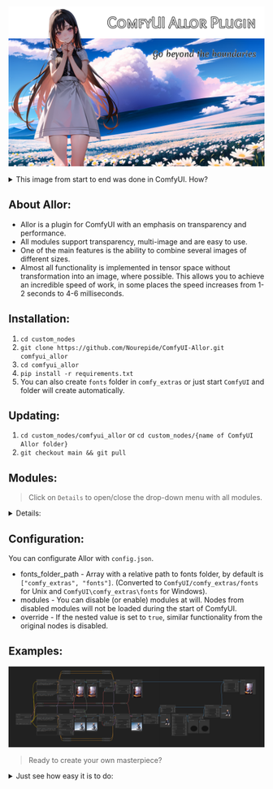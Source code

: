![logo](images/logo.png)

<details>
  <summary>This image from start to end was done in ComfyUI. How?</summary>

1. Install plugin.
2. Load fonts [Overlock SC](https://fonts.google.com/specimen/Overlock+SC) and [Merienda](https://fonts.google.com/specimen/Merienda).
3. Put `OverlockSC-Regular.ttf` and `Merienda-Regular.ttf` in to `fonts` folder.
4. Load [RealESRNet_x4plus.pth](https://github.com/xinntao/Real-ESRGAN/releases/download/v0.1.1/RealESRNet_x4plus.pth) and put in to `models/upscale` folder.
5. Load [AOM3A1B_orangemixs.safetensors](https://huggingface.co/WarriorMama777/OrangeMixs/resolve/main/Models/AbyssOrangeMix3/AOM3A1B_orangemixs.safetensors) and put in to `models/chekpoints` folder.
6. Load [orangemix.vae.pt](https://huggingface.co/WarriorMama777/OrangeMixs/resolve/main/VAEs/orangemix.vae.pt) and put in to `models/vae` folder.
7. Drag-and-drop this [image](images/logo.png) to ComfyUI or load [JSON](images/logo.json).
8. Press the `Queue Promt` button.

</details>

## About Allor:
* Allor is a plugin for ComfyUI with an emphasis on transparency and performance.
* All modules support transparency, multi-image and are easy to use.
* One of the main features is the ability to combine several images of different sizes.
* Almost all functionality is implemented in tensor space without transformation into an image, where possible. This allows you to achieve an incredible speed of work, in some places the speed increases from 1-2 seconds to 4-6 milliseconds.

## Installation:
1. `cd custom_nodes`
2. `git clone https://github.com/Nourepide/ComfyUI-Allor.git comfyui_allor`
3. `cd comfyui_allor` 
4. `pip install -r requirements.txt`
5. You can also create `fonts` folder in `comfy_extras` or just start `ComfyUI` and folder will create automatically.

## Updating:
1. `cd custom_nodes/comfyui_allor` or `cd custom_nodes/{name of ComfyUI Allor folder}`
2. `git checkout main && git pull`

## Modules:
> Click on `Details` to open/close the drop-down menu with all modules.

<details>
  <summary>Details:</summary>

### Alpha chanel
![alpha_chanel](images/alpha_chanel.png)
> Helpers for work with alpha chanel in exiting images.

<details>
  <summary>Nodes:</summary>

### By Mask
![alpha_chanel_by_mask](images/alpha_chanel_by_mask.png)
> Applies transparency to the image using a mask.

<details>
  <summary>Params:</summary>

* method -
  * default - Standard mask overlay.
  * invert - Inverted mask overlay.

</details>

### As Mask
![alpha_chanel_as_mask](images/alpha_chanel_as_mask.png)
> Get alpha chanel from first image and returns it as mask.

<details>
  <summary>Params:</summary>

* method -
  * default - Standard mask overlay.
  * invert - Inverted mask overlay.

</details>

### Restore
![alpha_chanel_restore](images/alpha_chanel_restore.png)
> Add alpha dimension to images. Or restore if it already exists. 

<details>
  <summary>Params:</summary>

* method -
  * default - Apply adding new alpha chanel or restore chanel values to max if it already exists.
  * only_add - Only add new alpha chanel if it does not exist.
  * only_restore - Only restore alpha chanel values to max if it already exists.

</details>

### Remove
![alpha_chanel_remove](images/alpha_chanel_remove.png)
> Completely remove alpha chanel from image (Convert `RGBA` to `RGB`).

</details>

---
### Image Container
![image_container](images/image_container.png)
> Creating blank images of fixed or inherited size.

<details>
  <summary>Nodes:</summary>

#### All
* [red, green, blue] `[0 - 255]` - Color of the container in RGB. 
* alpha `[0.0 - 1.0]` - Transparency of the container.

### Default
> Create an empty container.

<details>
  <summary>Params:</summary>

* [width, height] `[1 - *]` - Size of a new container.

</details>

### Inheritance Add
> Get images size and create a container with adding value to this size.

<details>
  <summary>Params:</summary>

* add_[width, height] `[0 - *]` - The value that will then be added to the size of the container.

</details>

### Inheritance Scale
> Get images size and create a container with scaling this size.

<details>
  <summary>Params:</summary>

* scale_[width, height] `[0.0 - *]` - Scale factor that will then be change the size of the container.

</details>

### Inheritance Max
> Get max width and max height from `images_a` and `images_b` and create a new container with this size.
 
### Inheritance Sum
> Get width and/or height from `images_a` and `images_b` and create a new container with a sum this size.

</details>

#### PS:
The first letter `i` in the word `Inheritance` is barely noticeable. But in the end, I decided to leave it as it is. At first, I thought to replace this word with the word `Extended`, but one would think that this node expands the incoming images by adding size to it, and does not create a new image inheriting size from the incoming images.

---
### Image Composite
![image_composite](images/image_composite.png)
> Allows you to place one image on top of another.

<details>
  <summary>Nodes:</summary>

#### All
* background - The placement order of images in the container.
* method - The method of connecting images makes sense only when 2 or more images are passed to the input.

<details>
  <summary>Methods:</summary>

    Inputs - [a1, a2, a3] and [b1, b2, b3].
    Outputs -
        pair: [a1, b1], [a2, b2], [a3, b3]
        matrix: [a1, b1], [a1, b2], [a1, b3]
                [a2, b1], [a2, b2], [a2, b3]
                [a3, b1], [a3, b2], [a3, b3]

![image_composite_methods](images/image_composite_methods.png)

</details>

### Absolute
> Use it for pixel-perfect images compositing.

<details>
  <summary>Params:</summary>

* images_[a, b]_x `[0 - *]` - Images horizontal position. `[left -> right]`.
* images_[a, b]_y `[0 - *]` - Images vertical position. `[top -> bottom]`.
* container_[width, height] `[0 - *]` - Container size. If 0, then the container will be with the maximum width and height of the images.

</details>

### AbsoluteByContainer
> Use it for pixel-perfect images compositing. The size of the container is taken from the outside.

<details>
  <summary>Params:</summary>

* container - Image "donor". Its size will determine the size of the compositing space.
* images_[a, b]_x `[0 - *]` - Images horizontal position. `[left -> right]`.
* images_[a, b]_y `[0 - *]` - Images vertical position. `[top -> bottom]`.

</details>

### Relative
> Use it for percentage images compositing.

<details>
  <summary>Params:</summary>

* images_[a, b]_x `[0.0 - 1.0]` - First images horizontal offset. `[left edge -> right edge]`.
* images_[a, b]_y `[0.0 - 1.0]` - First images vertical offset. `[top edge -> bottom edge]`.
* container_size_type
* * max - Maximum of width and height from `images_a` and `images_b`.
* * sum - Sum of width and height from `images_a` and `images_b`.
* * sum_[width, height] - Sum of width or height from `images_a` and `images_b`.

How it works.

* Images in relative mode cannot go beyond the edges of the container.
* In horizontal [0.0 - images is located on the left of the container], [1.0 - on right of container].
* In vertical [0.0 - images is located on the top of the container], [1.0 - on bottom of container].
* In all cases, [0.5] means that the images will be in the center.

</details>

### RelativeByContainer
> Use it for percentage images compositing. The size of the container is taken from the outside.

<details>
  <summary>Params:</summary>

* container - Image "donor". Its size will determine the size of the compositing space. Can't be smaller then max size of with or height images_[a, b].
* images_[a, b]_x `[0.0 - 1.0]` - First images horizontal offset. `[left edge -> right edge]`.
* images_[a, b]_y `[0.0 - 1.0]` - First images vertical offset. `[top edge -> bottom edge]`.

</details>

</details>

---
### Image Segmentation
![image_segmentation](images/image_segmentation.png)
> Removes background from image.

<details>
  <summary>Nodes:</summary>

#### All
* alpha_matting `[boolean]` - Alpha matting is a post-processing step that can be used to improve the quality of the output.
* alpha_matting_foreground_threshold `[0 - 250]` - Trimap foreground threshold.
* alpha_matting_background_threshold `[0 - 250]` - Trimap background threshold.
* alpha_matting_erode_size `[0 - *]` - How far will the transparency spread from the original mask.
* post_process_mask `[boolean]` - Post-processing mask, makes it rougher.

### Default
> Allows you to select a model with pre-specified settings.:

<details>
  <summary>Params:</summary>

* u2net - [GitHub](https://github.com/xuebinqin/U-2-Net)
* u2netp - [GitHub](https://github.com/xuebinqin/U-2-Net)
* u2net_human_seg - [GitHub](https://github.com/xuebinqin/U-2-Net)
* u2net_cloth_seg - [GitHub](https://github.com/levindabhi/cloth-segmentation)
* silueta - [GitHub](https://github.com/xuebinqin/U-2-Net/issues/295)
* isnet-general-use - [GitHub](https://github.com/xuebinqin/DIS)
* isnetis - [GitHub](https://github.com/SkyTNT/anime-segmentation) (I recommend `alpha_matting` parameter set to `false`)
* modnet-p - [GitHub](https://github.com/ZHKKKe/MODNet) (Not calibrated)
* modnet-w - [GitHub](https://github.com/ZHKKKe/MODNet) (Not calibrated)

</details>

### Custom
> Allows you to select a model from the onnx folder and specify the parameters yourself.

<details>
  <summary>Params:</summary>

* model `[*.onnx]` - Your model in `ComfyUI/models/onnx` folder.
* mean `[0.0 - 1.0]` - Clarifying value.
* std `[0.0 - 1.0]` - The divisor of the final value. I recommend leaving it at 1.0.
* size `[0 - *]` - Title size. Different models support different sizes. Or their multiple values [512 -> 1024 -> 2048...]. If the size does not match the desired one, you will see a notification in the console.

</details>

### Custom Advanced
> Allows you to select a model from the onnx folder and `finely` specify the parameters yourself.

<details>
  <summary>Params:</summary>

* model `[*.onnx]` - Your model in `ComfyUI/models/onnx` folder.
* mean_r `[0.0 - 1.0]` - Clarifying value. Red chanel.
* mean_g `[0.0 - 1.0]` - Clarifying value. Green chanel.
* mean_b `[0.0 - 1.0]` - Clarifying value. Blue chanel.
* std_r `[0.0 - 1.0]` - The divisor of the final value. Red chanel.
* std_g `[0.0 - 1.0]` - The divisor of the final value. Green chanel.
* std_b `[0.0 - 1.0]` - The divisor of the final value. Blue chanel.
* width `[0 - *]` - Width of title size.
* height `[0 - *]` - Height of title size.

Some models support non-standard title size. For example [w:1024 - h:2048].

</details>

</details>

#### PS:
Made on [rembg](https://github.com/danielgatis/rembg). The solution of some problems may be dependent on the rembg developer.

---
### ImageText
![image_text](images/image_text.png)
> Creating text as image.

Fonts should be contained in `ComfyUI/comfy_extras/fonts`.

You also can change the fonts folder in config.

<details>
  <summary>Nodes:</summary>

### Default
![image_text_default](images/image_text_default.png)
> Create an image with text.

<details>
  <summary>Params:</summary>

* text - Your input. Shouldn't be empty.
* font `[*.otf, *.ttf]` - Font from `ComfyUI/comfy_extras/fonts` folder.
* size `[1 - *]` - Font size in `SP`. `Warning!`: It's not `PX` size of the container. The size of the container is calculated using a variety of parameters. Example: `o` and `j` will have different height and exactly different size compared to `树`.   
* [red, green, blue] `[0 - 255]` - Color of the text in `RGB`. 
* alpha `[0.0 - 1.0]` - Transparency of the text. 
* margin_x `[0 - *]` - Horizontal offset. 
* margin_y `[0 - *]` - Vertical offset.

</details>

### Outlined
![image_text_outlined](images/image_text_outlined.png)
> Create an image with outlined text.

<details>
  <summary>Params:</summary>

* outline_size `[0 - *]` - Outline size in `PX`. 
* outline_[red, green, blue] `[0 - 255]` - Color of the outline in `RGB`. 

</details>

</details>

---
### ImageDraw
![image_draw](images/image_draw.png)
> Draw figures as image.

<details>
  <summary>Nodes:</summary>

#### All
> All nodes has `ByContainer` version.
* SSAO [1 - 16] - [Super Sampling Anti-Aliasing](https://en.wikipedia.org/wiki/Supersampling). The figure is drawn initially at a higher resolution, and then compressed to the specified resolution.

<details>
  <summary>The difference of SSAA strength:</summary>

> From left to right, x1, x2, x4, x8, x16. Image container size 256x256px.

![SSAA](images/ssaa.png)

</details>

### Arc
![image_draw_arc](images/image_draw_arc.png)
> Draws an arc (a portion of a circle outline) between the start and end angles, inside the given bounding box.

<details>
  <summary>Params:</summary>

* [width, height] `[1 - *]` - Size of image container.
* size `[1 - *]` - contour width.
* start_[x, y] `[0.0 - 1.0]` - Start points to define the bounding box in percent of image container. 
* end_[x, y] `[0.0 - 1.0]` - End points to define the bounding box in percent of image container.
* [start, end] `[0 - 360]` - Starting and ending angle, in degrees. Angles are measured from 3 o’clock, increasing clockwise.
* [red, green, blue] `[0 - 255]` - Color of the figure in RGB. 
* alpha `[0.0 - 1.0]` - Transparency of the figure.

</details>

### Chord
![image_draw_chord](images/image_draw_chord.png)
> Same as Arc, but connects the end points with a straight line.

<details>
  <summary>Params:</summary>

* [width, height] `[1 - *]` - Size of image container.
* size `[1 - *]` - contour width.
* start_[x, y] `[0.0 - 1.0]` - Start points to define the bounding box in percent of image container. 
* end_[x, y] `[0.0 - 1.0]` - End points to define the bounding box in percent of image container.
* [start, end] `[0 - 360]` - Starting and ending angle, in degrees. Angles are measured from 3 o’clock, increasing clockwise.
* [red, green, blue] `[0 - 255]` - Color of the figure in RGB. 
* alpha `[0.0 - 1.0]` - Transparency of the figure.

</details>

### Ellipse
![image_draw_ellipse](images/image_draw_ellipse.png)
> Draws an ellipse inside the given bounding box.

<details>
  <summary>Params:</summary>

* [width, height] `[1 - *]` - Size of image container.
* start_[x, y] `[0.0 - 1.0]` - Start points to define the bounding box in percent of image container. 
* end_[x, y] `[0.0 - 1.0]` - End points to define the bounding box in percent of image container.
* outline_size `[0 - *]` - Outline size in PX.
* outline_[red, green, blue] `[0 - 255]` - Color of the outline in RGB. 
* outline_alpha `[0.0 - 1.0]` - Transparency of the outline.
* fill_[red, green, blue] `[0 - 255]` - Color of the fill in RGB. 
* fill_alpha `[0.0 - 1.0]` - Transparency of the fill.

</details>

### Line
![image_draw_line](images/image_draw_line.png)
> Draws a line between the coordinates.

<details>
  <summary>Params:</summary>

* [width, height] `[1 - *]` - Size of image container.
* size `[1 - *]` - contour width.
* start_[x, y] `[0.0 - 1.0]` - Starting point of line. 
* end_[x, y] `[0.0 - 1.0]` - Ending point of line.
* [red, green, blue] `[0 - 255]` - Color of the line in RGB. 
* alpha `[0.0 - 1.0]` - Transparency of the line.

</details>

### Pieslice
![image_draw_pieslice](images/image_draw_pieslice.png)
> Same as Arc, but also draws straight lines between the end points and the center of the bounding box.

<details>
  <summary>Params:</summary>

* [width, height] `[1 - *]` - Size of image container.
* start_[x, y] `[0.0 - 1.0]` - Start points to define the bounding box in percent of image container. 
* end_[x, y] `[0.0 - 1.0]` - End points to define the bounding box in percent of image container.
* [start, end] `[0 - 360]` - Starting and ending angle, in degrees. Angles are measured from 3 o’clock, increasing clockwise.
* outline_size `[0 - *]` - Outline size in PX.
* outline_[red, green, blue] `[0 - 255]` - Color of the outline in RGB. 
* outline_alpha `[0.0 - 1.0]` - Transparency of the outline.
* fill_[red, green, blue] `[0 - 255]` - Color of the fill in RGB. 
* fill_alpha `[0.0 - 1.0]` - Transparency of the fill.

</details>

### Rectangle
![image_draw_rectangle](images/image_draw_rectangle.png)
> Draws a rectangle.

<details>
  <summary>Params:</summary>

* [width, height] `[1 - *]` - Size of image container.
* start_[x, y] `[0.0 - 1.0]` - Start points to define the bounding box in percent of image container. 
* end_[x, y] `[0.0 - 1.0]` - End points to define the bounding box in percent of image container.
* outline_size `[0 - *]` - Outline size in PX.
* outline_[red, green, blue] `[0 - 255]` - Color of the outline in RGB. 
* outline_alpha `[0.0 - 1.0]` - Transparency of the outline.
* fill_[red, green, blue] `[0 - 255]` - Color of the fill in RGB. 
* fill_alpha `[0.0 - 1.0]` - Transparency of the fill.

</details>

### Rectangle Rounded
![image_draw_rectangle_rounded](images/image_draw_rectangle_rounded.png)
> Draws a rounded rectangle.

<details>
  <summary>Params:</summary>

* [width, height] `[1 - *]` - Size of image container.
* start_[x, y] `[0.0 - 1.0]` - Start points to define the bounding box in percent of image container. 
* end_[x, y] `[0.0 - 1.0]` - End points to define the bounding box in percent of image container.
* radius `[0 -360]` - Radius of the corners.
* outline_size `[0 - *]` - Outline size in PX.
* outline_[red, green, blue] `[0 - 255]` - Color of the outline in RGB. 
* outline_alpha `[0.0 - 1.0]` - Transparency of the outline.
* fill_[red, green, blue] `[0 - 255]` - Color of the fill in RGB. 
* fill_alpha `[0.0 - 1.0]` - Transparency of the fill.
* [top_left, top_right, bottom_right, bottom_left]_corner `[boolean]` - The ability to choose for which angle to apply the radius.

</details>

### Polygon
![image_draw_polygon](images/image_draw_polygon.png)
> Draws a polygon.

<details>
  <summary>Params:</summary>

* size `[1 - *]` - Size of image.
* sides `[3 - *]` - Sides of polygon.
* rotation `[0 - 360]` - Apply an arbitrary rotation to the polygon in degree. 
* outline_size `[0 - *]` - Outline size in PX.
* outline_[red, green, blue] `[0 - 255]` - Color of the outline in RGB. 
* outline_alpha `[0.0 - 1.0]` - Transparency of the outline.
* fill_[red, green, blue] `[0 - 255]` - Color of the fill in RGB. 
* fill_alpha `[0.0 - 1.0]` - Transparency of the fill.

</details>

</details>

---
### Image Filter
![image_filter](images/image_filter.png)
> Apply filters to images.

<details>
  <summary>Nodes:</summary>

`Warning` Some changes are difficult to notice without detailed consideration.You can load this [JSON](images/image_filter.json) and look at the changes in detail.

### Smooth
![image_draw_polygon](images/image_filter_smooth.png)
> Anti-Aliasing of image artifacts.

### SmoothMore
![image_filter_smooth_more](images/image_filter_smooth_more.png)
> Improved Anti-Aliasing of image artifacts.

### Blur
![image_filter_blur](images/image_filter_blur.png)
> Blurring the image.

### BoxBlur
![image_filter_box_blur](images/image_filter_box_blur.png)
> Blurring the image by box algorithm.

<details>
  <summary>Params:</summary>

* radius `[0 - *]` - blurring radius.

</details>

### GaussianBlur
![image_filter_gaussian_blur](images/image_filter_gaussian_blur.png)
> Blurring the image by gaussian algorithm.

<details>
  <summary>Params:</summary>

* radius `[0 - *]` - blurring radius.

</details>

### Contour
![image_filter_contour](images/image_filter_contour.png)
> Find the contours of the image.

### Detail
![image_filter_detail](images/image_filter_detail.png)
> Image detailing.

### EdgeEnhance
![image_filter_edge_enhance](images/image_filter_edge_enhance.png)
> Clarity of the image boundaries.

### EdgeEnhanceMore
![image_filter_edge_enhance_more](images/image_filter_edge_enhance_more.png)
> Improved clarity of image boundaries.

### Emboss
![image_filter_emboss](images/image_filter_emboss.png)
> Embossed image.

### FindEdges
![image_filter_find_edges](images/image_filter_find_edges.png)
> Identifies the boundaries of the image.

### Sharpen
![image_filter_sharpen](images/image_filter_sharpen.png)
> Sharpness improvement.

### Rank
![image_filter_rank](images/image_filter_rank.png)
> Rank filter sorts all pixels in a window of a given size.

<details>
  <summary>Params:</summary>

* size `[0 - *]` - The size of the core in PX.
* rank `[0 - *]` - Which pixel value to choose.

</details>

### Median
![image_filter_median](images/image_filter_median.png)
> Selects the average pixel value in a window of the specified size.

<details>
  <summary>Params:</summary>

* size `[0 - *]` - The size of the core in PX.

</details>

### Min
![image_filter_min](images/image_filter_min.png)
> Selects the smallest pixel value in the window at the specified size.

<details>
  <summary>Params:</summary>

* size `[0 - *]` - The size of the core in PX.

</details>

### Max
![image_filter_max](images/image_filter_max.png)
> Selects the largest pixel value in the window at the specified size.

<details>
  <summary>Params:</summary>

* size `[0 - *]` - The size of the core in PX.

</details>

### Mode
![image_filter_mode](images/image_filter_mode.png)
> Selects the most common pixel value in a field of the specified size.

<details>
  <summary>Params:</summary>

* size `[0 - *]` - The size of the core in PX.

</details>

</details>

---
### Clamp
![clamp](images/clamp.png)
> Clamps help to control the "web" of nodes and improve readability.

<details>
  <summary>Nodes:</summary>

* ClipClamp
* ClipVisionClamp
* ClipVisionOutputClamp
* ConditioningClamp
* ControlNetClamp
* GligenClamp
* ImageClamp
* LatentClamp
* MaskClamp
* ModelClamp
* StyleModelClamp
* UpscaleModelClamp
* VaeClamp

</details>

</details>

## Configuration:
You can configurate Allor with `config.json`.
* fonts_folder_path - Array with a relative path to fonts folder, by default is `["comfy_extras", "fonts"]`. (Converted to `ComfyUI/comfy_extras/fonts` for Unix and `ComfyUI\comfy_extras\fonts` for Windows).
* modules - You can disable (or enable) modules at will. Nodes from disabled modules will not be loaded during the start of ComfyUI.
* override - If the nested value is set to `true`, similar functionality from the original nodes is disabled.

## Examples:
![example](images/example.png)
> Ready to create your own masterpiece?

<details>
  <summary>Just see how easy it is to do:</summary>

`Warning` Google Collab can't reproduce those examples.

|            Image            |             Nodes              |
|:---------------------------:|:------------------------------:|
| ![1](images/examples/1.png) | [JSON](images/examples/1.json) |
| ![2](images/examples/2.png) | [JSON](images/examples/2.json) |

</details>
